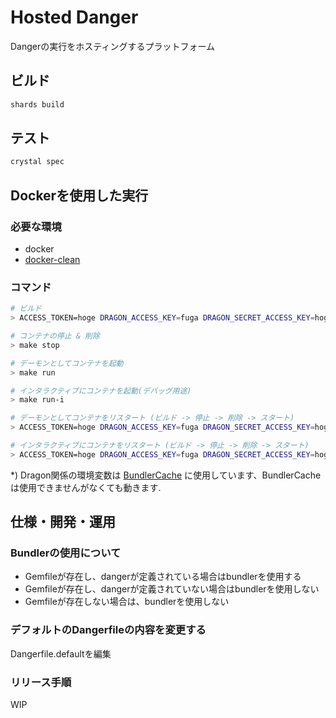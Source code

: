 # Hosted Danger

Dangerの実行をホスティングするプラットフォーム

## ビルド
```bash
shards build
```

## テスト
```bash
crystal spec
```

## Dockerを使用した実行

### 必要な環境
- docker
- [docker-clean](https://github.com/ZZROTDesign/docker-clean)

### コマンド
```bash
# ビルド
> ACCESS_TOKEN=hoge DRAGON_ACCESS_KEY=fuga DRAGON_SECRET_ACCESS_KEY=hoga make build

# コンテナの停止 & 削除
> make stop

# デーモンとしてコンテナを起動
> make run

# インタラクティブにコンテナを起動(デバッグ用途)
> make run-i

# デーモンとしてコンテナをリスタート (ビルド -> 停止 -> 削除 -> スタート)
> ACCESS_TOKEN=hoge DRAGON_ACCESS_KEY=fuga DRAGON_SECRET_ACCESS_KEY=hoga make rerun

# インタラクティブにコンテナをリスタート (ビルド -> 停止 -> 削除 -> スタート)
> ACCESS_TOKEN=hoge DRAGON_ACCESS_KEY=fuga DRAGON_SECRET_ACCESS_KEY=hoga make rerun-i
```

*) Dragon関係の環境変数は [BundlerCache](https://ghe.corp.yahoo.co.jp/approduce/BundlerCache) に使用しています、BundlerCacheは使用できませんがなくても動きます.

## 仕様・開発・運用

### Bundlerの使用について
- Gemfileが存在し、dangerが定義されている場合はbundlerを使用する
- Gemfileが存在し、dangerが定義されていない場合はbundlerを使用しない
- Gemfileが存在しない場合は、bundlerを使用しない

### デフォルトのDangerfileの内容を変更する
Dangerfile.defaultを編集

### リリース手順
WIP
